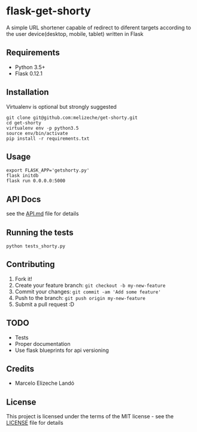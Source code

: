 # flask-get-shorty

A simple URL shortener capable of redirect to diferent targets according to the user device(desktop, mobile, tablet) written in Flask

## Requirements

* Python 3.5+
* Flask 0.12.1

## Installation

Virtualenv is optional but strongly suggested
```
git clone git@github.com:melizeche/get-shorty.git
cd get-shorty
virtualenv env -p python3.5
source env/bin/activate
pip install -r requirements.txt
```

## Usage
```
export FLASK_APP='getshorty.py'
flask initdb
flask run 0.0.0.0:5000
```
## API Docs
 see the [API.md](API.md) file for details
## Running the tests

```
python tests_shorty.py
```

## Contributing

1. Fork it!
2. Create your feature branch: `git checkout -b my-new-feature`
3. Commit your changes: `git commit -am 'Add some feature'`
4. Push to the branch: `git push origin my-new-feature`
5. Submit a pull request :D

## TODO

* Tests
* Proper documentation
* Use flask blueprints for api versioning


## Credits

* Marcelo Elizeche Landó

## License

This project is licensed under the terms of the MIT license - see the [LICENSE](LICENSE) file for details
